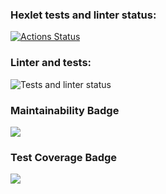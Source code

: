### Hexlet tests and linter status:
[![Actions Status](https://github.com/ankechkina/frontend-project-46/actions/workflows/hexlet-check.yml/badge.svg)](https://github.com/ankechkina/frontend-project-46/actions)

### Linter and tests:
![Tests and linter status](https://github.com/ankechkina/frontend-project-46/actions/workflows/linter-and-tests.yml/badge.svg)

### Maintainability Badge
<a href="https://codeclimate.com/github/ankechkina/frontend-project-46/maintainability"><img src="https://api.codeclimate.com/v1/badges/6d64560ca403ba595ef6/maintainability" /></a>

### Test Coverage Badge
<a href="https://codeclimate.com/github/ankechkina/frontend-project-46/test_coverage"><img src="https://api.codeclimate.com/v1/badges/6d64560ca403ba595ef6/test_coverage" /></a>

